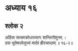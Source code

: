 # अध्याय १६

## श्लोक २

अहिंसा सत्यमक्रोधस्त्यागः शान्तिरपैशुनम् ।<br>दया भूतेष्वलोलुप्त्वं मार्दवं ह्रीरचापलम् ॥ १६-२॥<br><br>

